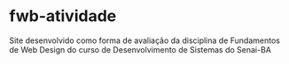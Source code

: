# fwb-atividade
Site desenvolvido como forma de avaliação da disciplina de Fundamentos de Web Design do curso de Desenvolvimento de Sistemas do Senai-BA 
